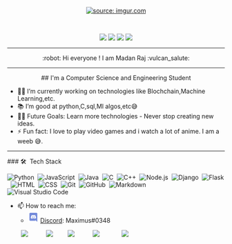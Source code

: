 <p align="center">
  <a href="https://imgur.com/Jkqtb5s"><img src="https://i.imgur.com/Jkqtb5s.png" title="source: imgur.com" /></a>
</p>
<br>
<p align="center">
<img src="https://img.shields.io/badge/Age-20-blue" />
  <img src="https://img.shields.io/badge/Focus-Learning-brightgreen" />
  <img src="https://img.shields.io/badge/Lives-India-success" />
  <img src="https://img.shields.io/badge/Languages-English%20%26%20Hindi-brightgreen" />
</p>
<hr>
<div align="center">
 :robot: Hi everyone ! I am Madan Raj :vulcan_salute:
</div>

****

<p align="center">
## I'm a Computer Science and Engineering Student  

- 👨‍💻 I’m currently working on technologies like Blochchain,Machine Learning,etc.
- 📚 I’m good at python,C,sql,Ml algos,etc😅
- 💪🏼 Future Goals: Learn more technologies - Never stop creating new ideas.
- ⚡ Fun fact: I love to play video games and i watch a lot of anime. I am a weeb 😅.
---
</p>
### 🛠 &nbsp;Tech Stack

![Python](https://img.shields.io/badge/-Python-05122A?style=flat&logo=python)&nbsp;
![JavaScript](https://img.shields.io/badge/-JavaScript-05122A?style=flat&logo=javascript)&nbsp;
![Java](https://img.shields.io/badge/-Java-05122A?style=flat&logo=Java&logoColor=FFA518)&nbsp;
![C](https://img.shields.io/badge/-C-05122A?style=flat&logo=C&logoColor=A8B9CC)&nbsp;
![C++](https://img.shields.io/badge/-C++-05122A?style=flat&logo=C%2B%2B&logoColor=00599C)&nbsp;
![Node.js](https://img.shields.io/badge/-Node.js-05122A?style=flat&logo=node.js)&nbsp;
![Django](https://img.shields.io/badge/-Django-05122A?style=flat&logo=django&logoColor=092E20)&nbsp;
![Flask](https://img.shields.io/badge/-Flask-05122A?style=flat&logo=flask)&nbsp;
![HTML](https://img.shields.io/badge/-HTML-05122A?style=flat&logo=HTML5)&nbsp;
![CSS](https://img.shields.io/badge/-CSS-05122A?style=flat&logo=CSS3&logoColor=1572B6)&nbsp;
![Git](https://img.shields.io/badge/-Git-05122A?style=flat&logo=git)&nbsp;
![GitHub](https://img.shields.io/badge/-GitHub-05122A?style=flat&logo=github)&nbsp;
![Markdown](https://img.shields.io/badge/-Markdown-05122A?style=flat&logo=markdown)\
![Visual Studio Code](https://img.shields.io/badge/-Visual%20Studio%20Code-05122A?style=flat&logo=visual-studio-code&logoColor=007ACC)&nbsp;




- 📫 How to reach me: 
   - <a><img height="25" src="https://raw.githubusercontent.com/github/explore/80688e429a7d4ef2fca1e82350fe8e3517d3494d/topics/discord/discord.png"> [Discord](https://discord.com/): Maximus#0348 </a>
   <pre>
   <a href="https://twitter.com/Maximus_eth" target="_blank"><img src="https://img.icons8.com/bubbles/50/000000/twitter.png"></a>     <a href="https://www.linkedin.com/in/madan-raj-a5801516b/" target="_blank"><img src="https://img.icons8.com/clouds/33/000000/linkedin.png"></a>    <a href="https://github.com/Mr-Maximus" target="_blank"><img src="https://img.icons8.com/bubbles/50/000000/github.png"></a>     <a href=" https://dev.to/mrmaximus" target="_blank"><img src="https://img.icons8.com/color/48/000000/devpost.png"></a>      <a href="https://mail.google.com/mail/u/0/#inbox?compose=GTvVlcSDbFbLNbQBlwFmFxlTLxptlSZSWStDLrjrHkpWKQKNdrQWrLdpMQRrHHTVJQSrQmQQrkpMP" target="_blank"><img src="https://img.icons8.com/clouds/38/000000/gmail.png"/></a></pre>
      
      
</div>
